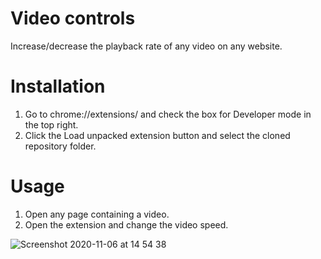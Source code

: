 # Video controls
Increase/decrease the playback rate of any video on any website.

# Installation
1. Go to chrome://extensions/ and check the box for Developer mode in the top right.
2. Click the Load unpacked extension button and select the cloned repository folder.

# Usage
1. Open any page containing a video.
2. Open the extension and change the video speed.

![Screenshot 2020-11-06 at 14 54 38](https://user-images.githubusercontent.com/29047312/98374029-6639ec80-2040-11eb-9b57-dbd31324ea9a.png)
